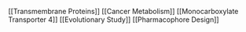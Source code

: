 [[Transmembrane Proteins]]
[[Cancer Metabolism]]
[[Monocarboxylate Transporter 4]]
[[Evolutionary Study]]
[[Pharmacophore Design]]
